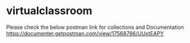 # virtualclassroom

Please check the below postman link for collections and Documentation
https://documenter.getpostman.com/view/17568786/UUxtEAPY
